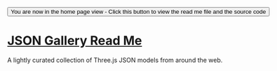 <span style=display:none; >
[You are now in a GitHub source code view - click this link to view the home page]
( https://ladybug-analysis-tools.github.io/3d-models/content/galleries/json/ "View file as a web page." ) </span>
<input type=button onclick=window.location.href='https://github.com/ladybug-analysis-tools/3d-models/tree/gh-pages/content/galleries/json'; 
value='You are now in the home page view - Click this button to view the read me file and the source code' >


[JSON Gallery Read Me]( index.html )
===

A lightly curated collection of Three.js JSON models from around the web.